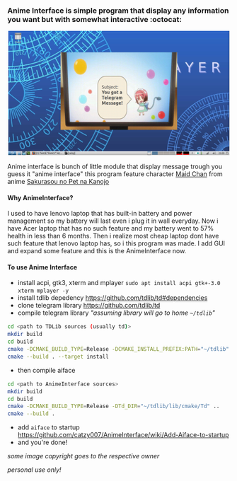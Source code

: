 ### Anime Interface is simple program that display any information you want but with somewhat interactive :octocat:
<p align="center">
	<img src="https://github.com/catzy007/AnimeInterface/raw/master/preview/imgss1.png" width="500px" height="auto">
</p>

Anime interface is bunch of little module that display message trough you guess it "anime interface" this program feature character [Maid Chan](https://sakurasounopetnakanojo.fandom.com/wiki/Maid) from anime [Sakurasou no Pet na Kanojo](https://myanimelist.net/anime/13759/Sakurasou_no_Pet_na_Kanojo)

#### Why AnimeInterface?
I used to have lenovo laptop that has built-in battery and power management so my battery will last even i plug it in wall everyday. Now i have Acer laptop that has no such feature and my battery went to 57% health in less than 6 months. Then i realize most cheap laptop dont have such feature that lenovo laptop has, so i this program was made. I add GUI and expand some feature and this is the AnimeInterface now.

#### To use Anime Interface
* install acpi, gtk3, xterm and mplayer `sudo apt install acpi gtk+-3.0 xterm mplayer -y`
* install tdlib depedency <https://github.com/tdlib/td#dependencies>
* clone telegram library <https://github.com/tdlib/td>
* compile telegram library _"assuming library will go to home `~/tdlib`"_
```bash
cd <path to TDLib sources (usually td)>
mkdir build
cd build
cmake -DCMAKE_BUILD_TYPE=Release -DCMAKE_INSTALL_PREFIX:PATH="~/tdlib" ..
cmake --build . --target install
```
* then compile aiface
```bash
cd <path to AnimeInterface sources>
mkdir build
cd build
cmake -DCMAKE_BUILD_TYPE=Release -DTd_DIR="~/tdlib/lib/cmake/Td" ..
cmake --build .
```
* add `aiface` to startup <https://github.com/catzy007/AnimeInterface/wiki/Add-Aiface-to-startup>
* and you're done!

_some image copyright goes to the respective owner_

_personal use only!_
